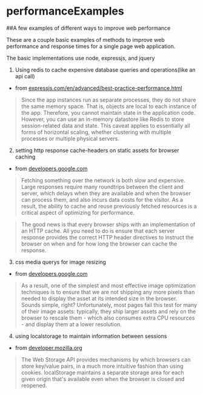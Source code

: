 # performanceExamples
##A few examples of different ways to improve web performance

  These are a couple basic examples of methods to improve web performance and response times for a single page web application.

  The basic implementations use node, expressjs, and jquery

1. Using redis to cache expensive database queries and operations(like an api call)

  * from [expressjs.com/en/advanced/best-practice-performance.html](https://expressjs.com/en/advanced/best-practice-performance.html)

   > Since the app instances run as separate processes, they do not share the same memory space. That is, objects are local to each instance of the app. Therefore, you cannot maintain state in the application code. However, you can use an in-memory datastore like Redis to store session-related data and state. This caveat applies to essentially all forms of horizontal scaling, whether clustering with multiple processes or multiple physical servers.

2. setting http response cache-headers on static assets for browser caching

  * from [developers.google.com](https://developers.google.com/web/fundamentals/performance/optimizing-content-efficiency/http-caching)

   > Fetching something over the network is both slow and expensive. Large responses require many roundtrips between the client and server, which delays when they are available and when the browser can process them, and also incurs data costs for the visitor. As a result, the ability to cache and reuse previously fetched resources is a critical aspect of optimizing for performance.

   > The good news is that every browser ships with an implementation of an HTTP cache. All you need to do is ensure that each server response provides the correct HTTP header directives to instruct the browser on when and for how long the browser can cache the response.

3. css media querys for image resizing

  * from [developers.google.com](https://developers.google.com/web/fundamentals/performance/optimizing-content-efficiency/image-optimization)

   > As a result, one of the simplest and most effective image optimization techniques is to ensure that we are not shipping any more pixels than needed to display the asset at its intended size in the browser. Sounds simple, right? Unfortunately, most pages fail this test for many of their image assets: typically, they ship larger assets and rely on the browser to rescale them - which also consumes extra CPU resources - and display them at a lower resolution.

4. using localstorage to maintain information between sessions

  * from [developer.mozilla.org](https://developer.mozilla.org/en-US/docs/Web/API/Web_Storage_API)

   > The Web Storage API provides mechanisms by which browsers can store key/value pairs, in a much more intuitive fashion than using cookies.  localStorage maintains a separate storage area for each given origin that's available even when the browser is closed and reopened.


